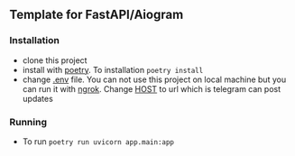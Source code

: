 ## Template for FastAPI/Aiogram


### Installation
  * clone this project
  * install with [poetry](https://python-poetry.org/). To installation `poetry install`
  * change [.env](/.env) file. You can not use this project on local machine but you can run it with [ngrok](https://ngrok.com/). Change [HOST](/.env#L1) to url which is telegram can post updates

### Running
  * To run `poetry run uvicorn app.main:app`
